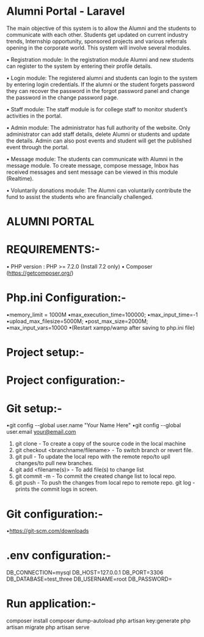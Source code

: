# Alumni Portal - Laravel

The main objective of this system is to allow the Alumni and the students to communicate with each other. Students get updated on current industry trends, Internship opportunity, sponsored projects and various referrals opening in the corporate world. This system will involve several modules.

•	Registration module: In the registration module Alumni and new students can register to the system by entering their profile details.

•	Login module: The registered alumni and students can login to the system by entering login credentials. If the alumni or the student forgets password they can recover the password in the forgot password panel and change the password in the change password page.

•	Staff module: The staff module is for college staff to monitor student’s activities in the portal.

•	Admin module: The administrator has full authority of the website. Only administrator can add staff details, delete Alumni or students and update the details. Admin can also post events and student will get the published event through the portal.

•	Message module: The students can communicate with Alumni in the message module. To create message, compose message, Inbox has received messages and sent message can be viewed in this module (Realtime).

•	Voluntarily donations module: The Alumni can voluntarily contribute the fund to assist the students who are financially challenged.


ALUMNI PORTAL
=====================================

REQUIREMENTS:-
==============

• PHP version : PHP >= 7.2.0 (Install 7.2 only)
• Composer (https://getcomposer.org/)




Php.ini Configuration:-
================
•memory_limit = 1000M
•max_execution_time=100000;
•max_input_time=-1
•upload_max_filesize=5000M;
•post_max_size=2000M;
•max_input_vars=10000
•(Restart xampp/wamp after saving to php.ini file)

Project setup:-
==========



Project configuration:-
================


Git setup:-
=======
•git config --global user.name "Your Name Here"
•git config --global user.email your@email.com

1. git clone <url> - To create a copy of the source code in the local machine
2. git checkout <branchname/filename> - To switch branch or revert file.
3. git pull - To update the local repo with the remote repo/to upll changes/to pull new branches.
4. git add <filename(s)> - To add file(s) to change list
5. git commit -m <message> - To commit the created change list to local repo.
6. git push - To push the changes from local repo to remote repo.
git log - prints the commit logs in screen.


Git configuration:-
=============

•https://git-scm.com/downloads


.env configuration:-
==============
DB_CONNECTION=mysql
DB_HOST=127.0.0.1
DB_PORT=3306
DB_DATABASE=test_three
DB_USERNAME=root
DB_PASSWORD=



Run application:-
=============
composer install
composer dump-autoload
php artisan key:generate
php artisan migrate
php artisan serve

